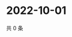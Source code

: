 # 2022-10-01

共 0 条

<!-- BEGIN WEIBO -->
<!-- 最后更新时间 Sat Oct 01 2022 04:21:05 GMT+0800 (China Standard Time) -->

<!-- END WEIBO -->

